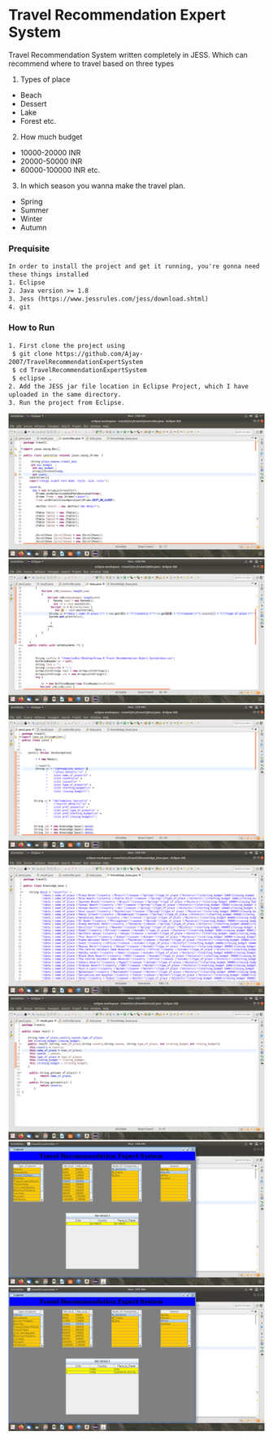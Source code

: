 # Travel Recommendation Expert System

Travel Recommendation System written completely in JESS. Which can recommend where to travel based on three types
1. Types of place
  * Beach
  * Dessert
  * Lake
  * Forest etc.
2. How much budget
  * 10000-20000 INR
  * 20000-50000 INR
  * 60000-100000 INR etc.
3. In which season you wanna make the travel plan.
  * Spring
  * Summer
  * Winter
  * Autumn


### Prequisite
```
In order to install the project and get it running, you're gonna need these things installed
1. Eclipse
2. Java version >= 1.8
3. Jess (https://www.jessrules.com/jess/download.shtml)
4. git
```

### How to Run
```
1. First clone the project using 
 $ git clone https://github.com/Ajay-2007/TravelRecommendationExpertSystem
 $ cd TravelRecommendationExpertSystem
 $ eclipse .
2. Add the JESS jar file location in Eclipse Project, which I have uploaded in the same directory.
3. Run the project from Eclipse.
```

<img src="https://github.com/Ajay-2007/TravelRecommendationExpertSystem/blob/master/controller.png"/>

<img src="https://github.com/Ajay-2007/TravelRecommendationExpertSystem/blob/master/data.png"/>

<img src="https://github.com/Ajay-2007/TravelRecommendationExpertSystem/blob/master/jess.png"/>
<img src="https://github.com/Ajay-2007/TravelRecommendationExpertSystem/blob/master/knowledgebase.png"/>
<img src="https://github.com/Ajay-2007/TravelRecommendationExpertSystem/blob/master/result.png"/>

<img src="https://github.com/Ajay-2007/TravelRecommendationExpertSystem/blob/master/demo_1.png"/>
<img src="https://github.com/Ajay-2007/TravelRecommendationExpertSystem/blob/master/demo_2.png"/>
